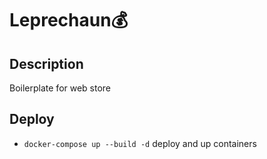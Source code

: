 # Leprechaun💰

## Description

Boilerplate for web store

## Deploy

 * `docker-compose up --build -d` deploy and up containers
